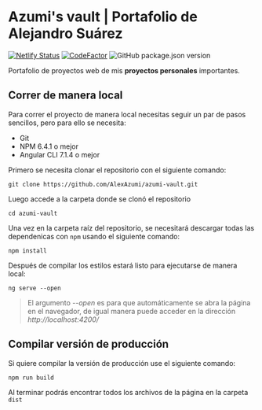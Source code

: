 # Azumi's vault | Portafolio de Alejandro Suárez

[![Netlify Status](https://api.netlify.com/api/v1/badges/eaf1007b-cb2f-4151-9922-e1560ff75126/deploy-status)](https://app.netlify.com/sites/azumi-vault/deploys)
[![CodeFactor](https://www.codefactor.io/repository/github/alexazumi/azumi-vault/badge)](https://www.codefactor.io/repository/github/alexazumi/azumi-vault-resurrected)
![GitHub package.json version](https://img.shields.io/github/package-json/v/AlexAzumi/azumi-vault-resurected)

Portafolio de proyectos web de mis **proyectos personales** importantes.

## Correr de manera local

Para correr el proyecto de manera local necesitas seguir un par de pasos sencillos, pero para ello se necesita:

- Git
- NPM 6.4.1 o mejor
- Angular CLI 7.1.4 o mejor

Primero se necesita clonar el repositorio con el siguiente comando:

```
git clone https://github.com/AlexAzumi/azumi-vault.git
```

Luego accede a la carpeta donde se clonó el repositorio

```
cd azumi-vault
```

Una vez en la carpeta raíz del repositorio, se necesitará descargar todas las dependenicas con `npm` usando el siguiente comando:

```
npm install
```

Después de compilar los estilos estará listo para ejecutarse de manera local:

```
ng serve --open
```

> El argumento _--open_ es para que automáticamente se abra la página en el navegador, de igual manera puede acceder en la dirección _http://localhost:4200/_

## Compilar versión de producción

Si quiere compilar la versión de producción use el siguiente comando:

```
npm run build
```

Al terminar podrás encontrar todos los archivos de la página en la carpeta `dist`
